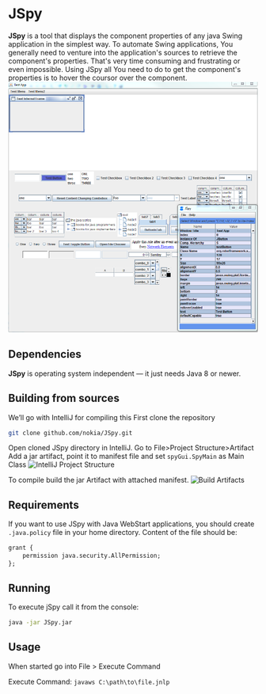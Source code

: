# JSpy
**JSpy** is a tool that displays the component properties of any java Swing application in the simplest way. To automate Swing applications, You generally need to venture into the application's sources to retrieve the component's properties. That's very time consuming and frustrating or even impossible. Using JSpy all You need to do to get the component's properties is to hover the coursor over the component.
![](https://raw.githubusercontent.com/nokia/jspy/master/doc/img/jspy_big.png "JSpy Big")

## Dependencies
**JSpy** is operating system independent — it just needs Java 8 or newer.

## Building from sources
We’ll go with IntelliJ for compiling this
First clone the repository

```sh
git clone github.com/nokia/JSpy.git
```

Open cloned JSpy directory in IntelliJ. Go to File\>Project Structure\>Artifact Add a jar artifact, point it to manifest file and set `spyGui.SpyMain` as Main Class
![](https://raw.githubusercontent.com/nokia/jspy/master/doc/img/project_structure.png "IntelliJ Project Structure")

To compile build the jar Artifact with attached manifest.
![](https://raw.githubusercontent.com/nokia/jspy/master/doc/img/build_artifacts.png "Build Artifacts")

## Requirements
If you want to use JSpy with Java WebStart applications, you should create `.java.policy` file in your home directory.
Content of the file should be:
```
grant {
    permission java.security.AllPermission;
};
```

## Running
To execute jSpy call it from the console:
```sh
java -jar JSpy.jar
```

## Usage
When started go into File \> Execute Command


Execute Command: `javaws C:\path\to\file.jnlp`

